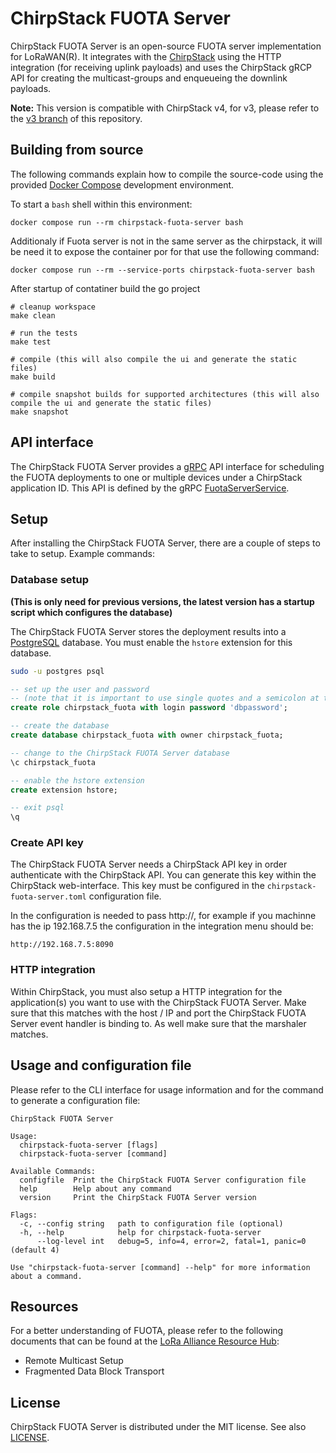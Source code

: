 # ChirpStack FUOTA Server

ChirpStack FUOTA Server is an open-source FUOTA server implementation for
LoRaWAN(R). It integrates with the [ChirpStack](https://www.chirpstack.io/)
using the HTTP integration (for receiving uplink payloads) and uses the
ChirpStack gRCP API for creating the multicast-groups and enqueueing the
downlink payloads.

**Note:** This version is compatible with ChirpStack v4, for v3, please refer
to the [v3 branch](https://github.com/brocaar/chirpstack-fuota-server/tree/v3)
of this repository.

## Building from source

The following commands explain how to compile the source-code using the
provided [Docker Compose](https://docs.docker.com/compose/) development
environment.

To start a `bash` shell within this environment:

```
docker compose run --rm chirpstack-fuota-server bash
```
Additionaly if Fuota server is not in the same server as the chirpstack, it will be need it to expose the container por for that use the following command:

```
docker compose run --rm --service-ports chirpstack-fuota-server bash
```

After startup of contatiner build the go project

```
# cleanup workspace
make clean

# run the tests
make test

# compile (this will also compile the ui and generate the static files)
make build

# compile snapshot builds for supported architectures (this will also compile the ui and generate the static files)
make snapshot
```

## API interface

The ChirpStack FUOTA Server provides a [gRPC](https://grpc.io/) API interface
for scheduling the FUOTA deployments to one or multiple devices under a
ChirpStack application ID. This API is defined by the
gRPC [FuotaServerService](https://github.com/chirpstack/chirpstack-fuota-server/blob/master/api/proto/fuota.proto).

## Setup

After installing the ChirpStack FUOTA Server, there are a couple of steps to
take to setup. Example commands:

### Database setup

**(This is only need for previous versions, the latest version has a startup script which configures the database)**

The ChirpStack FUOTA Server stores the deployment results into a [PostgreSQL](https://www.postgresql.org/)
database. You must enable the `hstore` extension for this database.

```bash
sudo -u postgres psql
```

```sql
-- set up the user and password
-- (note that it is important to use single quotes and a semicolon at the end!)
create role chirpstack_fuota with login password 'dbpassword';

-- create the database
create database chirpstack_fuota with owner chirpstack_fuota;

-- change to the ChirpStack FUOTA Server database
\c chirpstack_fuota

-- enable the hstore extension
create extension hstore;

-- exit psql
\q
```

### Create API key

The ChirpStack FUOTA Server needs a ChirpStack API key in order authenticate
with the ChirpStack API. You can generate this key within the ChirpStack
web-interface. This key must be configured in the `chirpstack-fuota-server.toml`
configuration file.

In the configuration is needed to pass http://, for example if you machinne has the ip 192.168.7.5 the configuration in the integration menu should be:

```
http://192.168.7.5:8090
```

### HTTP integration

Within ChirpStack, you must also setup a HTTP integration for the application(s)
you want to use with the ChirpStack FUOTA Server. Make sure that this matches
with the host / IP and port the ChirpStack FUOTA Server event handler is binding
to. As well make sure that the marshaler matches.

## Usage and configuration file

Please refer to the CLI interface for usage information and for the command to
generate a configuration file:

```
ChirpStack FUOTA Server

Usage:
  chirpstack-fuota-server [flags]
  chirpstack-fuota-server [command]

Available Commands:
  configfile  Print the ChirpStack FUOTA Server configuration file
  help        Help about any command
  version     Print the ChirpStack FUOTA Server version

Flags:
  -c, --config string   path to configuration file (optional)
  -h, --help            help for chirpstack-fuota-server
      --log-level int   debug=5, info=4, error=2, fatal=1, panic=0 (default 4)

Use "chirpstack-fuota-server [command] --help" for more information about a command.
```

## Resources

For a better understanding of FUOTA, please refer to the following documents
that can be found at the [LoRa Alliance Resource Hub](https://lora-alliance.org/resource-hub):

* Remote Multicast Setup
* Fragmented Data Block Transport

## License

ChirpStack FUOTA Server is distributed under the MIT license. See also
[LICENSE](https://github.com/chirpstack/chirpstack-fuota-server/blob/master/LICENSE).
